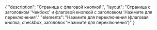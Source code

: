 {
"description": "Страница с флаговой кнопкой.",
"layout": "Страница с заголовком 'Чекбокс' и флаговой кнопкой с заголовком 'Нажмите для переключения'."
"elements": "Нажмите для переключения (флаговая кнопка, checkbox, заголовок 'Нажмите для переключения')"
}